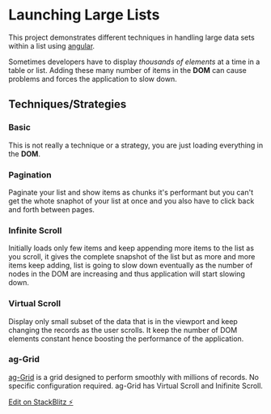 # Launching Large Lists

This project demonstrates different techniques in handling large data sets within a list using [angular](https://angular.io).

Sometimes developers have to display *thousands of elements* at a time in a table or list.  Adding these many number of items in the **DOM** can cause problems and forces the application to slow down.

## Techniques/Strategies

### Basic

This is not really a technique or a strategy, you are just loading everything in the **DOM**.

### Pagination

Paginate your list and show items as chunks it's performant but you can't get the whote snaphot of your list at once and you also have to click back and forth between pages.

### Infinite Scroll

Initially loads only few items and keep appending more items to the list as you scroll, it gives the complete snapshot of the list but as more and more items keep adding, list is going to slow down eventually as the number of nodes in the DOM are increasing and thus application will start slowing down.

### Virtual Scroll

Display only small subset of the data that is in the viewport and keep changing the records as the user scrolls. It keep the number of DOM elements constant hence boosting the performance of the application.

### ag-Grid

[ag-Grid](https://www.ag-grid.com) is a grid designed to perform smoothly with millions of records.  No specific configuration required.  ag-Grid has Virtual Scroll and Inifinite Scroll.


[Edit on StackBlitz ⚡️](https://stackblitz.com/edit/angular-vs)

